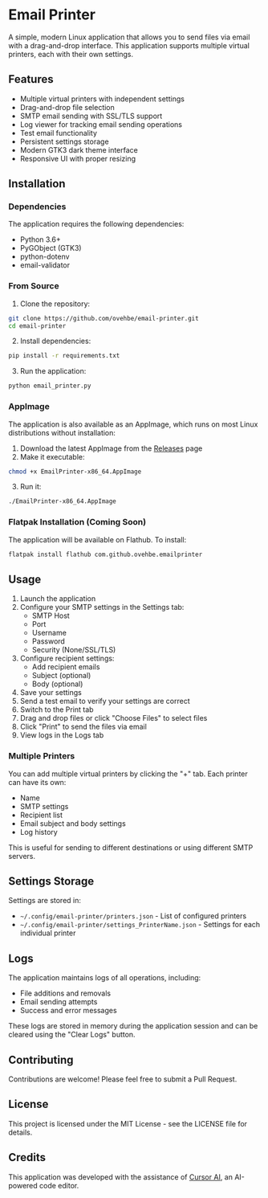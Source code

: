 # Email Printer

A simple, modern Linux application that allows you to send files via email with a drag-and-drop interface. This application supports multiple virtual printers, each with their own settings.

## Features

- Multiple virtual printers with independent settings
- Drag-and-drop file selection
- SMTP email sending with SSL/TLS support
- Log viewer for tracking email sending operations
- Test email functionality
- Persistent settings storage
- Modern GTK3 dark theme interface
- Responsive UI with proper resizing

## Installation

### Dependencies

The application requires the following dependencies:

- Python 3.6+
- PyGObject (GTK3)
- python-dotenv
- email-validator

### From Source

1. Clone the repository:
```bash
git clone https://github.com/ovehbe/email-printer.git
cd email-printer
```

2. Install dependencies:
```bash
pip install -r requirements.txt
```

3. Run the application:
```bash
python email_printer.py
```

### AppImage

The application is also available as an AppImage, which runs on most Linux distributions without installation:

1. Download the latest AppImage from the [Releases](https://github.com/ovehbe/email-printer/releases) page
2. Make it executable:
```bash
chmod +x EmailPrinter-x86_64.AppImage
```
3. Run it:
```bash
./EmailPrinter-x86_64.AppImage
```

### Flatpak Installation (Coming Soon)

The application will be available on Flathub. To install:

```bash
flatpak install flathub com.github.ovehbe.emailprinter
```

## Usage

1. Launch the application
2. Configure your SMTP settings in the Settings tab:
   - SMTP Host
   - Port
   - Username
   - Password
   - Security (None/SSL/TLS)
3. Configure recipient settings:
   - Add recipient emails
   - Subject (optional)
   - Body (optional)
4. Save your settings
5. Send a test email to verify your settings are correct
6. Switch to the Print tab
7. Drag and drop files or click "Choose Files" to select files
8. Click "Print" to send the files via email
9. View logs in the Logs tab

### Multiple Printers

You can add multiple virtual printers by clicking the "+" tab. Each printer can have its own:
- Name
- SMTP settings
- Recipient list
- Email subject and body settings
- Log history

This is useful for sending to different destinations or using different SMTP servers.

## Settings Storage

Settings are stored in:
- `~/.config/email-printer/printers.json` - List of configured printers
- `~/.config/email-printer/settings_PrinterName.json` - Settings for each individual printer

## Logs

The application maintains logs of all operations, including:
- File additions and removals
- Email sending attempts
- Success and error messages

These logs are stored in memory during the application session and can be cleared using the "Clear Logs" button.

## Contributing

Contributions are welcome! Please feel free to submit a Pull Request.

## License

This project is licensed under the MIT License - see the LICENSE file for details.

## Credits

This application was developed with the assistance of [Cursor AI](https://cursor.sh), an AI-powered code editor. 